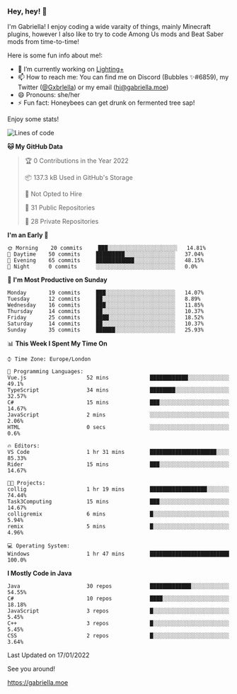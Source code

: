 ### Hey, hey! 👋

I'm Gabriella! I enjoy coding a wide varaity of things, mainly Minecraft plugins, however I also like to try to code Among Us mods and Beat Saber mods from time-to-time!

Here is some fun info about me!:

- 🔭 I’m currently working on [Lighting+](https://github.com/IsGabriellaCurious/LightingPlus)
- 📫 How to reach me: You can find me on Discord (Bubbles ✨#6859), my Twitter ([@Gxbrlella](twitter.com/Gxbrlella)) or my email ([hi@gabriella.moe](mailto://hi@gabriella.moe))
- 😄 Pronouns: she/her
- ⚡ Fun fact: Honeybees can get drunk on fermented tree sap!

Enjoy some stats!

<!--START_SECTION:waka-->
![Lines of code](https://img.shields.io/badge/From%20Hello%20World%20I%27ve%20Written-9%20Thousand%20lines%20of%20code-blue)

**🐱 My GitHub Data** 

> 🏆 0 Contributions in the Year 2022
 > 
> 📦 137.3 kB Used in GitHub's Storage 
 > 
> 🚫 Not Opted to Hire
 > 
> 📜 31 Public Repositories 
 > 
> 🔑 28 Private Repositories  
 > 
**I'm an Early 🐤** 

```text
🌞 Morning    20 commits     ███░░░░░░░░░░░░░░░░░░░░░░   14.81% 
🌆 Daytime    50 commits     █████████░░░░░░░░░░░░░░░░   37.04% 
🌃 Evening    65 commits     ████████████░░░░░░░░░░░░░   48.15% 
🌙 Night      0 commits      ░░░░░░░░░░░░░░░░░░░░░░░░░   0.0%

```
📅 **I'm Most Productive on Sunday** 

```text
Monday       19 commits     ███░░░░░░░░░░░░░░░░░░░░░░   14.07% 
Tuesday      12 commits     ██░░░░░░░░░░░░░░░░░░░░░░░   8.89% 
Wednesday    16 commits     ███░░░░░░░░░░░░░░░░░░░░░░   11.85% 
Thursday     14 commits     ██░░░░░░░░░░░░░░░░░░░░░░░   10.37% 
Friday       25 commits     ████░░░░░░░░░░░░░░░░░░░░░   18.52% 
Saturday     14 commits     ██░░░░░░░░░░░░░░░░░░░░░░░   10.37% 
Sunday       35 commits     ██████░░░░░░░░░░░░░░░░░░░   25.93%

```


📊 **This Week I Spent My Time On** 

```text
⌚︎ Time Zone: Europe/London

💬 Programming Languages: 
Vue.js                   52 mins             ████████████░░░░░░░░░░░░░   49.1% 
TypeScript               34 mins             ████████░░░░░░░░░░░░░░░░░   32.57% 
C#                       15 mins             ███░░░░░░░░░░░░░░░░░░░░░░   14.67% 
JavaScript               2 mins              ░░░░░░░░░░░░░░░░░░░░░░░░░   2.06% 
HTML                     0 secs              ░░░░░░░░░░░░░░░░░░░░░░░░░   0.6%

🔥 Editors: 
VS Code                  1 hr 31 mins        █████████████████████░░░░   85.33% 
Rider                    15 mins             ███░░░░░░░░░░░░░░░░░░░░░░   14.67%

🐱‍💻 Projects: 
collig                   1 hr 19 mins        ██████████████████░░░░░░░   74.44% 
Task3Computing           15 mins             ███░░░░░░░░░░░░░░░░░░░░░░   14.67% 
colligremix              6 mins              █░░░░░░░░░░░░░░░░░░░░░░░░   5.94% 
remix                    5 mins              █░░░░░░░░░░░░░░░░░░░░░░░░   4.96%

💻 Operating System: 
Windows                  1 hr 47 mins        █████████████████████████   100.0%

```

**I Mostly Code in Java** 

```text
Java                     30 repos            █████████████░░░░░░░░░░░░   54.55% 
C#                       10 repos            ████░░░░░░░░░░░░░░░░░░░░░   18.18% 
JavaScript               3 repos             █░░░░░░░░░░░░░░░░░░░░░░░░   5.45% 
C++                      3 repos             █░░░░░░░░░░░░░░░░░░░░░░░░   5.45% 
CSS                      2 repos             █░░░░░░░░░░░░░░░░░░░░░░░░   3.64%

```



 Last Updated on 17/01/2022
<!--END_SECTION:waka-->

See you around!

https://gabriella.moe
